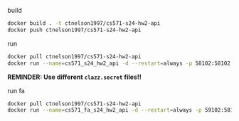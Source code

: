 build
```bash
docker build . -t ctnelson1997/cs571-s24-hw2-api
docker push ctnelson1997/cs571-s24-hw2-api
```

run
```bash
docker pull ctnelson1997/cs571-s24-hw2-api
docker run --name=cs571_s24_hw2_api -d --restart=always -p 58102:58102 -v /cs571/s24/hw2:/cs571 ctnelson1997/cs571-s24-hw2-api
```

**REMINDER: Use different `clazz.secret` files!!**

run fa
```bash
docker pull ctnelson1997/cs571-s24-hw2-api
docker run --name=cs571_fa_s24_hw2_api -d --restart=always -p 59102:58102 -v /cs571_fa/s24/hw2:/cs571 ctnelson1997/cs571-s24-hw2-api
```